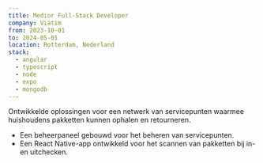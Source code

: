 ```yaml
---
title: Medior Full-Stack Developer
company: Viatim
from: 2023-10-01
to: 2024-05-01
location: Rotterdam, Nederland
stack:
  - angular
  - typescript
  - node
  - expo
  - mongodb
---
```


Ontwikkelde oplossingen voor een netwerk van servicepunten waarmee huishoudens pakketten kunnen ophalen en retourneren.

- Een beheerpaneel gebouwd voor het beheren van servicepunten.
- Een React Native-app ontwikkeld voor het scannen van pakketten bij in- en uitchecken.
